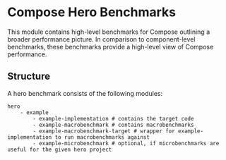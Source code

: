 # Compose Hero Benchmarks

This module contains high-level benchmarks for Compose outlining a broader performance picture. In
comparison to component-level benchmarks, these benchmarks provide a high-level view of Compose
performance.

## Structure
A hero benchmark consists of the following modules:

```
hero
    - example
        - example-implementation # contains the target code
        - example-macrobenchmark # contains macrobenchmarks
        - example-macrobenchmark-target # wrapper for example-implementation to run macrobenchmarks against
        - example-microbenchmark # optional, if microbenchmarks are useful for the given hero project
```


